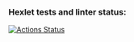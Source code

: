 ### Hexlet tests and linter status:
[![Actions Status](https://github.com/alex-vo/frontend-project-lvl3/workflows/hexlet-check/badge.svg)](https://github.com/alex-vo/frontend-project-lvl3/actions)